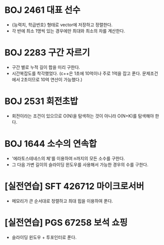 # BOJ 2461 대표 선수
- {능력치, 학급번호} 형태로 vector에 저장하고 정렬한다.
- 각 반에 최소 1명씩 있는 경우에만 최대와 최소의 차를 계산한다. 

# BOJ 2283 구간 자르기
- 구간 별로 누적 길이 합을 미리 구한다.
- 시간복잡도를 착각했었다. (c++은 1초에 10억이나 주로 1억을 잡고 푼다. 문제조건에서 2초이므로 10억 연산이 가능했다.)

# BOJ 2531 회전초밥
- 회전이라는 조건이 있으므로 O(N)을 탐색하는 것이 아니라 O(N+K)를 탐색해야 한다.

# BOJ 1644 소수의 연속합
- '에라토스테네스의 체'를 이용하여 n까지의 모든 소수를 구한다.
- 그 다음 가변 길이의 슬라이딩 윈도우를 사용해서 가능한 경우의 수를 구한다.

# [실전연습] SFT 426712 마이크로서버
- 메모리가 큰 순서대로 정렬하고 최대 힙을 이용하여 푼다.

# [실전연습] PGS 67258 보석 쇼핑
- 슬라이딩 윈도우 + 투포인터로 푼다.
